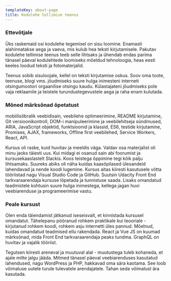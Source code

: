 ```yaml
---
templateKey: about-page
title: Kodulehe tellimise teenus
---
```

### Ettevõtjale

Üks raskemaid osi kodulehe tegemisel on sisu loomine. Enamasti alahinnatakse aega ja vaeva, mis kulub hea teksti kirjutamisele. Pakutav kodulehe tellimise teenus teeb selle lihtsaks ja ühendab endas parima tänasel päeval kodulehtede loomiseks mõeldud tehnoloogia, heas eesti keeles loodud teksti ja  fotomaterjalid.

Teenus sobib sisuloojale, kellel on teksti kirjutamise oskus. Soov oma toote, teenuse, blogi vms. jõudmiseks suure hulga inimesteni interneti otsingumootori orgaanilise otsingu kaudu. Külastajateni jõudmiseks pole vaja reklaamile ja teistele turundustegevustele aega ja raha enam kulutada. 



### Mõned märksõnad õpetatust

mobiilisõbralik veebidisain, veebilehe optimeerimine, README kirjutamine, Git versioonikontroll, DOM-i manipuleerimine ja veebilehitseja sündmused, ARIA, JavaScript objektid, funktsioonid ja klassid, ES6, testide kirjutamine, Promises, AJAX, frameworks, Offline first veebilehed, Service Workers, React, API.

Kursus oli raske, kuid huvitav ja meeldis väga. Valdav osa materjalist oli minu jaoks täiesti uus. Kui midagi ei osanud sain abi foorumist ja kursusekaaslastelt Slackis. Koos teistega õppimine tegi kõik palju lihtsamaks. Suureks abiks oli näha kuidas kaasõpilased ülesandeid lahendavad ja nende koodi lugemine. Kursus aitas kiiresti kasutusele võtta tööriistad nagu Visual Studio Code ja GitHub. Suutsin Udacity Front End tarkvaraarendaja kursuse lõpetada ja tunnistuse saada. Lisaks omandatud teadmistele kohtusin suure hulga inimestega, kellega jagan huvi veebiarenduse ja programeerimise vastu.

### Peale kursust

Olen enda täiendamist jätkanud iseseisvalt, et kinnistada kursusel omandatut. Tähelepanu pööranud rohkem praktikale kui teooriale - kirjutanud rohkem koodi, rohkem asju internetti üles pannud. Mõelnud, kuidas omandatud teadmised ellu rakendada. React ja Vue JS on kuumad märksõnad, mida Front End tarkvaraarendaja peaks tundma. GraphQL on huvitav ja vajalik tööriist.

Tegutsen kiiresti areneval ja muutuval alal - muutustega tuleb kohaneda, et ajale mitte jalgu jääda. Mitmed tänasel päeval veebiarenduses kasutatud lahendused, nagu WordPress ja PHP, hakkavad oma sära kaotama. See loob võimaluse uutele turule tulevatele arendajatele. Tahan seda võimalust ära kasutada.

###
